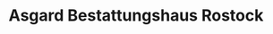 ---
title: "Asgard Bestattungshaus Rostock"
url: /rostock/asgard-bestattungshaus-rostock/
shop: Bestattungen
---
